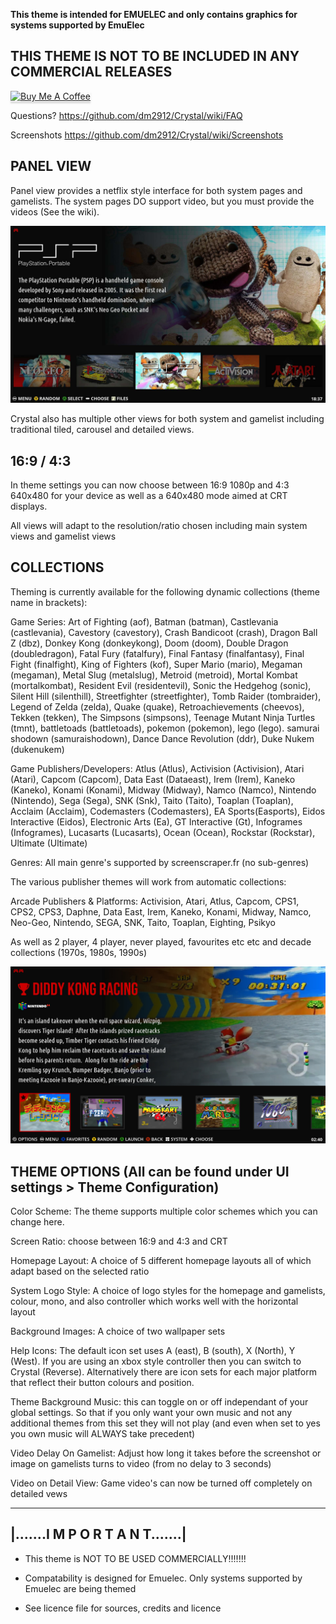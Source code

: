 **This theme is intended for EMUELEC and only contains graphics for systems supported by EmuElec**

## THIS THEME IS NOT TO BE INCLUDED IN ANY COMMERCIAL RELEASES

<a href="https://www.buymeacoffee.com/e0lSjnd" target="_blank"><img src="https://www.buymeacoffee.com/assets/img/custom_images/orange_img.png" alt="Buy Me A Coffee" style="height: 41px !important;width: 174px !important;box-shadow: 0px 3px 2px 0px rgba(190, 190, 190, 0.5) !important;-webkit-box-shadow: 0px 3px 2px 0px rgba(190, 190, 190, 0.5) !important;" ></a>

Questions? https://github.com/dm2912/Crystal/wiki/FAQ

Screenshots https://github.com/dm2912/Crystal/wiki/Screenshots

## PANEL VIEW

Panel view provides a netflix style interface for both system pages and gamelists. The system pages DO support video, but you must provide the videos (See the wiki).

![alt text](https://github.com/dm2912/Crystal/blob/master/screens/panel-system.jpg?raw=true)

Crystal also has multiple other views for both system and gamelist including traditional tiled, carousel and detailed views.

## 16:9 / 4:3

In theme settings you can now choose between 16:9 1080p and 4:3 640x480 for your device as well as a 640x480 mode aimed at CRT displays.

All views will adapt to the resolution/ratio chosen including main system views and gamelist views

## COLLECTIONS

Theming is currently available for the following dynamic collections (theme name in brackets):

Game Series: Art of Fighting (aof), Batman (batman), Castlevania (castlevania), Cavestory (cavestory), Crash Bandicoot (crash), Dragon Ball Z (dbz), Donkey Kong (donkeykong), Doom (doom), Double Dragon (doubledragon), Fatal Fury (fatalfury), Final Fantasy (finalfantasy), Final Fight (finalfight), King of Fighters (kof), Super Mario (mario), Megaman (megaman), Metal Slug (metalslug), Metroid (metroid), Mortal Kombat (mortalkombat), Resident Evil (residentevil), Sonic the Hedgehog (sonic), Silent Hill (silenthill), Streetfighter (streetfighter), Tomb Raider (tombraider), Legend of Zelda (zelda), Quake (quake), Retroachievements (cheevos), Tekken (tekken), The Simpsons (simpsons), Teenage Mutant Ninja Turtles (tmnt), battletoads (battletoads), pokemon (pokemon), lego (lego). samurai shodown (samuraishodown), Dance Dance Revolution (ddr), Duke Nukem (dukenukem)

Game Publishers/Developers: Atlus (Atlus), Activision (Activision), Atari (Atari), Capcom (Capcom), Data East (Dataeast), Irem (Irem), Kaneko (Kaneko), Konami (Konami), Midway (Midway), Namco (Namco), Nintendo (Nintendo), Sega (Sega), SNK (Snk), Taito (Taito), Toaplan (Toaplan), Acclaim (Acclaim), Codemasters (Codemasters), EA Sports(Easports), Eidos Interactive (Eidos), Electronic Arts (Ea), GT Interactive (Gt), Infogrames (Infogrames), Lucasarts (Lucasarts), Ocean (Ocean), Rockstar (Rockstar), Ultimate (Ultimate)

Genres: All main genre's supported by screenscraper.fr (no sub-genres)

The various publisher themes will work from automatic collections:

Arcade Publishers & Platforms: Activision, Atari, Atlus, Capcom, CPS1, CPS2, CPS3, Daphne, Data East, Irem, Kaneko, Konami, Midway, Namco, Neo-Geo, Nintendo, SEGA, SNK, Taito, Toaplan, Eighting, Psikyo

As well as 2 player, 4 player, never played, favourites etc etc and decade collections (1970s, 1980s, 1990s)

![alt text](https://github.com/dm2912/Crystal/blob/master/screens/panel-gamelist.jpg?raw=true)

## THEME OPTIONS (All can be found under UI settings > Theme Configuration)

Color Scheme: The theme supports multiple color schemes which you can change here.

Screen Ratio: choose between 16:9 and 4:3 and CRT

Homepage Layout: A choice of 5 different homepage layouts all of which adapt based on the selected ratio

System Logo Style: A choice of logo styles for the homepage and gamelists, colour, mono, and also controller which works well with the horizontal layout

Background Images: A choice of two wallpaper sets

Help Icons: The default icon set uses A (east), B (south), X (North), Y (West). If you are using an xbox style controller then you can switch to Crystal (Reverse). Alternatively there are icon sets for each major platform that reflect their button colours and position.

Theme Background Music: this can toggle on or off independant of your global settings. So that if you only want your own music and not any additional themes from this set they will not play (and even when set to yes you own music will ALWAYS take precedent)

Video Delay On Gamelist: Adjust how long it takes before the screenshot or image on gamelists turns to video (from no delay to 3 seconds)

Video on Detail View: Game video's can now be turned off completely on detailed vews

---

## |.......I M P O R T A N T.......|

* This theme is NOT TO BE USED COMMERCIALLY!!!!!!!
* Compatability is designed for Emuelec. Only systems supported by Emuelec are being themed


* See licence file for sources, credits and licence
